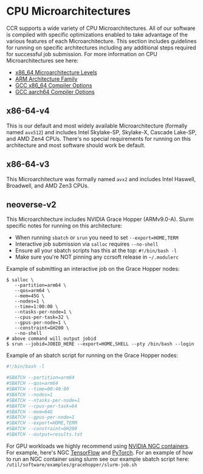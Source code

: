 # CPU Microarchitectures

CCR supports a wide variety of CPU Microarchitectures. All of our software is
compiled with specific optimizations enabled to take advantage of the various
features of each Microarchitecture. This section includes guidelines for running
on specific architectures including any additional steps required for successful
job submission. For more information on CPU Microarchitectures see here:

- [x86\_64 Microarchitecture Levels](https://en.wikipedia.org/wiki/X86-64#Microarchitecture_levels)
- [ARM Architecture Family](https://en.wikipedia.org/wiki/ARM_architecture_family#Cores)
- [GCC x86\_64 Compiler Options](https://gcc.gnu.org/onlinedocs/gcc/x86-Options.html#index-march-16)
- [GCC aarch64 Compiler Options](https://gcc.gnu.org/onlinedocs/gcc/AArch64-Options.html#index-march)

## x86-64-v4

This is our default and most widely available Microarchitecture (formally named
`avx512`) and includes Intel Skylake-SP, Skylake-X, Cascade Lake-SP, and AMD
Zen4 CPUs. There's no special requirements for running on this architecture and most
software should work be default.

## x86-64-v3

This Microarchitecture was formally named `avx2` and includes Intel Haswell, Broadwell, and AMD Zen3 CPUs. 


## neoverse-v2

This Microarchitecture includes NVIDIA Grace Hopper (ARMv9.0-A). Slurm specific
notes for running on this architecture:

- When running `sbatch` or `srun` you need to set `--export=HOME,TERM`
- Interactive job submission via `salloc` requires `--no-shell` 
- Ensure all your sbatch scripts has this at the top: `#!/bin/bash -l`
- Make sure you're NOT pinning any ccrsoft release in `~/.modulerc`

Example of submitting an interactive job on the Grace Hopper nodes:

```
$ salloc \
   --partition=arm64 \
   --qos=arm64 \
   --mem=45G \
   --nodes=1 \
   --time=1:00:00 \
   --ntasks-per-node=1 \
   --cpus-per-task=32 \
   --gpus-per-node=1 \
   --constraint=GH200 \
   --no-shell
# above command will output jobid
$ srun --jobid=JOBID_HERE --export=HOME,SHELL --pty /bin/bash --login
```

Example of an sbatch script for running on the Grace Hopper nodes:

```bash
#!/bin/bash -l

#SBATCH --partition=arm64
#SBATCH --qos=arm64
#SBATCH --time=00:40:00
#SBATCH --nodes=1
#SBATCH --ntasks-per-node=1
#SBATCH --cpus-per-task=64
#SBATCH --mem=64G
#SBATCH --gpus-per-node=1
#SBATCH --export=HOME,TERM
#SBATCH --constraint=GH200
#SBATCH --output=results.txt
```

For GPU workloads we highly recommend using [NVIDIA NGC containers](https://catalog.ngc.nvidia.com/containers). For example, here's NGC
[TensorFlow](https://catalog.ngc.nvidia.com/orgs/nvidia/containers/tensorflow)
and [PyTorch](https://catalog.ngc.nvidia.com/orgs/nvidia/containers/pytorch).
For an example of how to run an NGC container using slurm see our example
sbatch script here: `/util/software/examples/gracehopper/slurm-job.sh`
